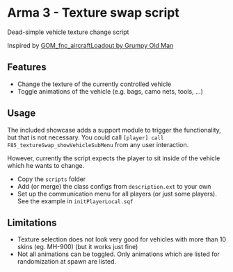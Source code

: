 # Arma 3 - Texture swap script
Dead-simple vehicle texture change script

Inspired by [GOM_fnc_aircraftLoadout by Grumpy Old Man](https://www.armaholic.com/page.php?id=32755)

## Features
  - Change the texture of the currently controlled vehicle
  - Toggle animations of the vehicle (e.g. bags, camo nets, tools, ...)

## Usage

The included showcase adds a support module to trigger the functionality, but that is not necessary. You could call `[player] call F85_textureSwap_showVehicleSubMenu` from any user interaction.

However, currently the script expects the player to sit inside of the vehicle which he wants to change.

- Copy the `scripts` folder
- Add (or merge) the class configs from `description.ext` to your own
- Set up the communication menu for all players (or just some players). See the example in `initPlayerLocal.sqf`

## Limitations

- Texture selection does not look very good for vehicles with more than 10 skins (eg. MH-900) (but it works just fine)
- Not all animations can be toggled. Only animations which are listed for randomization at spawn are listed.
